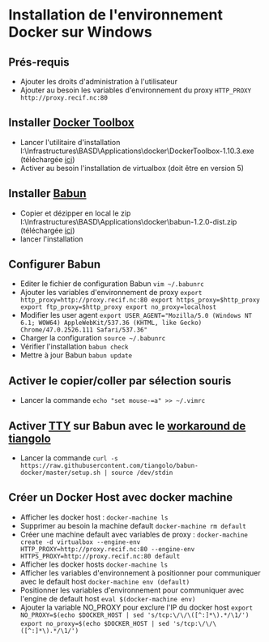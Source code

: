 # Installation de l'environnement Docker sur Windows

## Prés-requis
- Ajouter les droits d'administration à l'utilisateur
- Ajouter au besoin les variables d'environnement du proxy
```HTTP_PROXY http://proxy.recif.nc:80```

## Installer [Docker Toolbox](https://www.docker.com/products/docker-toolbox)
- Lancer l'utilitaire d'installation I:\Infrastructures\BASD\Applications\docker\DockerToolbox-1.10.3.exe (téléchargée [ici](https://github.com/docker/toolbox/releases/download/v1.10.3/DockerToolbox-1.10.3.exe))
- Activer au besoin l'installation de virtualbox (doit être en version 5)

## Installer [Babun](http://babun.github.io)
- Copier et dézipper en local le zip I:\Infrastructures\BASD\Applications\docker\babun-1.2.0-dist.zip (téléchargée [ici](http://projects.reficio.org/babun/download))
- lancer l'installation

## Configurer Babun
- Editer le fichier de configuration Babun ```vim ~/.babunrc```
- Ajouter les variables d'environnement de proxy ```export http_proxy=http://proxy.recif.nc:80
export https_proxy=$http_proxy
export ftp_proxy=$http_proxy
export no_proxy=localhost```
- Modifier les user agent
```export USER_AGENT="Mozilla/5.0 (Windows NT 6.1; WOW64) AppleWebKit/537.36 (KHTML, like Gecko) Chrome/47.0.2526.111 Safari/537.36"```
- Charger la configuration ```source ~/.babunrc```
- Vérifier l'installation ```babun check```
- Mettre à jour Babun ```babun update```

## Activer le copier/coller par sélection souris
- Lancer la commande ```echo "set mouse-=a" >> ~/.vimrc```

## Activer [TTY](http://www.linusakesson.net/programming/tty/) sur Babun avec le [workaround de tiangolo](https://github.com/tiangolo/babun-docker)
- Lancer la commande ```curl -s https://raw.githubusercontent.com/tiangolo/babun-docker/master/setup.sh | source /dev/stdin```
  
## Créer un Docker Host avec docker machine
- Afficher les docker host :
    ```docker-machine ls```
- Supprimer au besoin la machine default
    ```docker-machine rm default```
- Créer une machine default avec variables de proxy : 
    ```docker-machine create -d virtualbox --engine-env HTTP_PROXY=http://proxy.recif.nc:80 --engine-env HTTPS_PROXY=http://proxy.recif.nc:80 default```
- Afficher les docker hosts 
    ```docker-machine ls```
- Afficher les variables d'environnement à positionner pour communiquer avec le default host
    ```docker-machine env (default)```
- Positionner les variables d'environnement pour communiquer avec l'engine de default host
    ```eval $(docker-machine env)```
- Ajouter la variable NO_PROXY pour exclure l'IP du docker host
    ```export NO_PROXY=$(echo $DOCKER_HOST | sed 's/tcp:\/\/\([^:]*\).*/\1/')```
    ```export no_proxy=$(echo $DOCKER_HOST | sed 's/tcp:\/\/\([^:]*\).*/\1/')```
